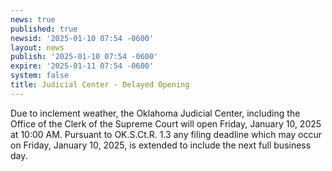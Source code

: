```yaml
---
news: true
published: true
newsid: '2025-01-10 07:54 -0600'
layout: news
publish: '2025-01-10 07:54 -0600'
expire: '2025-01-11 07:54 -0600'
system: false
title: Judicial Center - Delayed Opening
---
```

Due to inclement weather, the Oklahoma Judicial Center, including the Office of the Clerk of the Supreme Court will open Friday, January 10, 2025 at 10:00 AM. Pursuant to OK.S.Ct.R. 1.3 any filing deadline which may occur on Friday, January 10, 2025, is extended to include the next full business day.
